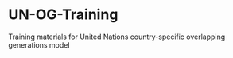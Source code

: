 # UN-OG-Training
Training materials for United Nations country-specific overlapping generations model
